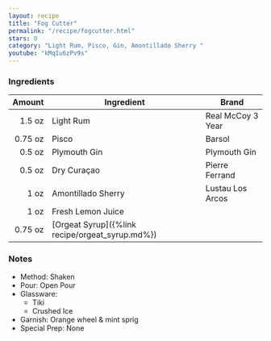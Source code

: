 ```yaml
---
layout: recipe
title: "Fog Cutter"
permalink: "/recipe/fogcutter.html"
stars: 0
category: "Light Rum, Pisco, Gin, Amontillado Sherry "
youtube: "kMqIu6zPv9s"
---
```


### Ingredients

| Amount  | Ingredient               | Brand                 |
| ------: | ----------------------------------------------- | ----------------- |
|  1.5 oz | Light Rum                                       | Real McCoy 3 Year |
| 0.75 oz | Pisco                                           | Barsol            |
|  0.5 oz | Plymouth Gin                                    | Plymouth Gin      |
|  0.5 oz | Dry Curaçao                                     | Pierre Ferrand    |
|    1 oz | Amontillado Sherry                              | Lustau Los Arcos  |
|    1 oz | Fresh Lemon Juice                               |
| 0.75 oz | [Orgeat Syrup]({%link recipe/orgeat_syrup.md%}) |

### Notes

- Method: Shaken
- Pour: Open Pour
- Glassware: 
    - Tiki
    - Crushed Ice
- Garnish: Orange wheel & mint sprig
- Special Prep: None
